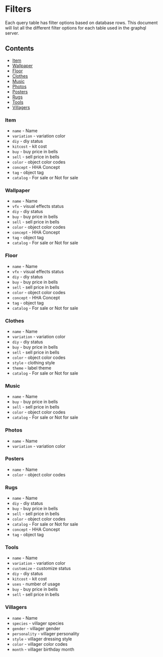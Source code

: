 # Filters

Each query table has filter options based on database rows. This document will list all the different filter options for each table used
in the graphql server.

## Contents

- [Item](#item)
- [Wallpaper](#wallpaper)
- [Floor](#floor)
- [Clothes](#clothes)
- [Music](#music)
- [Photos](#photos)
- [Posters](#posters)
- [Rugs](#rugs)
- [Tools](#tools)
- [Villagers](#villagers)


### Item

- `name` - Name
- `variation` - variation color
- `diy` - diy status
- `kitcost` - kit cost
- `buy` - buy price in bells
- `sell` - sell price in bells
- `color` - object color codes
- `concept` - HHA Concept
- `tag` - object tag
- `catalog` - For sale or Not for sale

### Wallpaper

- `name` - Name
- `vfx` - visual effects status
- `diy` - diy status
- `buy` - buy price in bells
- `sell` - sell price in bells
- `color` - object color codes
- `concept` - HHA Concept
- `tag` - object tag
- `catalog` - For sale or Not for sale

### Floor

- `name` - Name
- `vfx` - visual effects status
- `diy` - diy status
- `buy` - buy price in bells
- `sell` - sell price in bells
- `color` - object color codes
- `concept` - HHA Concept
- `tag` - object tag
- `catalog` - For sale or Not for sale

### Clothes

- `name` - Name
- `variation` - variation color
- `diy` - diy status
- `buy` - buy price in bells
- `sell` - sell price in bells
- `color` - object color codes
- `style` - clothing style
- `theme` - label theme
- `catalog` - For sale or Not for sale

### Music

- `name` - Name
- `buy` - buy price in bells
- `sell` - sell price in bells
- `color` - object color codes
- `catalog` - For sale or Not for sale

### Photos

- `name` - Name
- `variation` - variation color

### Posters

- `name` - Name
- `color` - object color codes

### Rugs

- `name` - Name
- `diy` - diy status
- `buy` - buy price in bells
- `sell` - sell price in bells
- `color` - object color codes
- `catalog` - For sale or Not for sale
- `concept` - HHA Concept
- `tag` - object tag

### Tools

- `name` - Name
- `variation` - variation color
- `customize` - customize status
- `diy` - diy status
- `kitcost` - kit cost
- `uses` - number of usage
- `buy` - buy price in bells
- `sell` - sell price in bells

### Villagers

- `name` - Name
- `species` - villager species
- `gender` - villager gender
- `personality` - villager personality
- `style` - villager dressing style
- `color` - villager color codes
- `month` - villager birthday month




